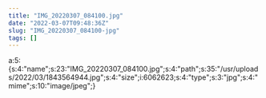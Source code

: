 ```yaml
---
title: "IMG_20220307_084100.jpg"
date: "2022-03-07T09:48:36Z"
slug: "IMG_20220307_084100-jpg"
tags: []
---
```

a:5:{s:4:"name";s:23:"IMG_20220307_084100.jpg";s:4:"path";s:35:"/usr/uploads/2022/03/1843564944.jpg";s:4:"size";i:6062623;s:4:"type";s:3:"jpg";s:4:"mime";s:10:"image/jpeg";}
